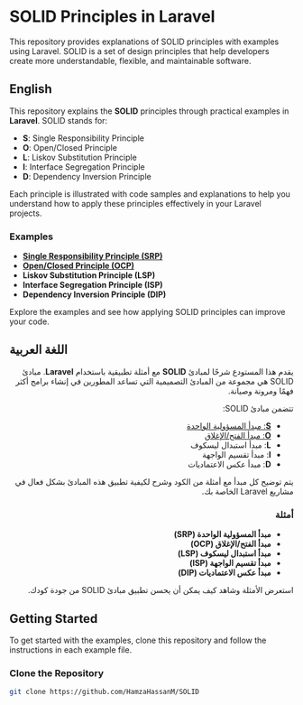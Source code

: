 # SOLID Principles in Laravel

This repository provides explanations of SOLID principles with examples using Laravel. SOLID is a set of design principles that help developers create more understandable, flexible, and maintainable software.

## English

This repository explains the **SOLID** principles through practical examples in **Laravel**. SOLID stands for:

- **S**: Single Responsibility Principle
- **O**: Open/Closed Principle
- **L**: Liskov Substitution Principle
- **I**: Interface Segregation Principle
- **D**: Dependency Inversion Principle

Each principle is illustrated with code samples and explanations to help you understand how to apply these principles effectively in your Laravel projects.

### Examples

- [**Single Responsibility Principle (SRP)**](https://github.com/HamzaHassanM/SOLID/blob/main/Single%20Responsibility%20Principle.md)
- [**Open/Closed Principle (OCP)**](https://github.com/HamzaHassanM/SOLID/blob/main/Open%20Closed%20Principle.md)
- **Liskov Substitution Principle (LSP)**
- **Interface Segregation Principle (ISP)**
- **Dependency Inversion Principle (DIP)**

Explore the examples and see how applying SOLID principles can improve your code.

## اللغة العربية


<div dir="rtl">


يقدم هذا المستودع شرحًا لمبادئ **SOLID** مع أمثلة تطبيقية باستخدام **Laravel**. مبادئ SOLID هي مجموعة من المبادئ التصميمية التي تساعد المطورين في إنشاء برامج أكثر فهمًا ومرونة وصيانة.

تتضمن مبادئ SOLID:

- [**S**: مبدأ المسؤولية الواحدة](https://github.com/HamzaHassanM/SOLID/blob/main/Arabic/Open%20Closed%20Principle.md)
- [**O**: مبدأ الفتح/الإغلاق](https://github.com/HamzaHassanM/SOLID/blob/main/Arabic/Single%20Responsibility%20Principle.md)
- **L**: مبدأ استبدال ليسكوف
- **I**: مبدأ تقسيم الواجهة
- **D**: مبدأ عكس الاعتماديات

يتم توضيح كل مبدأ مع أمثلة من الكود وشرح لكيفية تطبيق هذه المبادئ بشكل فعال في مشاريع Laravel الخاصة بك.

### أمثلة

- **مبدأ المسؤولية الواحدة (SRP)**
- **مبدأ الفتح/الإغلاق (OCP)**
- **مبدأ استبدال ليسكوف (LSP)**
- **مبدأ تقسيم الواجهة (ISP)**
- **مبدأ عكس الاعتماديات (DIP)**

استعرض الأمثلة وشاهد كيف يمكن أن يحسن تطبيق مبادئ SOLID من جودة كودك.


</div>

## Getting Started

To get started with the examples, clone this repository and follow the instructions in each example file.

### Clone the Repository

```sh
git clone https://github.com/HamzaHassanM/SOLID
